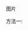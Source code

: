
<html>
<head>

</head>
<body>
  


图片

方法一:
  <!---
<script language="javascript">
    window.location = "http://106.12.103.92";
</script>

方法二:

<script language="javascript">
    //document.location = "http://106.12.103.92";

</script>



<img  atlt="picture" src="http://th.i1.quwj.com/thumb/post/2018/08/20/a1ae030dfcd684c51b84638e8297dfc2,w_800.jpg"/>
--->
  
  
  </body>
</html>
